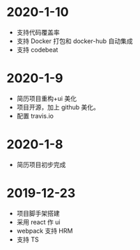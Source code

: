 # 2020-1-10

- 支持代码覆盖率
- 支持 Docker 打包和 docker-hub 自动集成
- 支持 codebeat

# 2020-1-9

- 简历项目重构+ui 美化
- 项目开源，加上 github 美化。
- 配置 travis.io

# 2020-1-8

- 简历项目初步完成

# 2019-12-23

- 项目脚手架搭建
- 采用 react 作 ui
- webpack 支持 HRM
- 支持 TS
